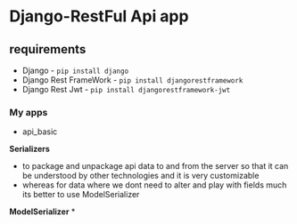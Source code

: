 # Django-RestFul Api app

## requirements 

* Django - `pip install django`
* Django Rest FrameWork  - `pip install djangorestframework`
* Django Rest Jwt - `pip install djangorestframework-jwt`

### My apps
* api_basic
    

**Serializers**
* to package and unpackage api data to and from the server so that it can  be understood by other technologies and it is very customizable
* whereas for data where we dont need to alter and play with fields much its better to use ModelSerializer

**ModelSerializer**
* 

